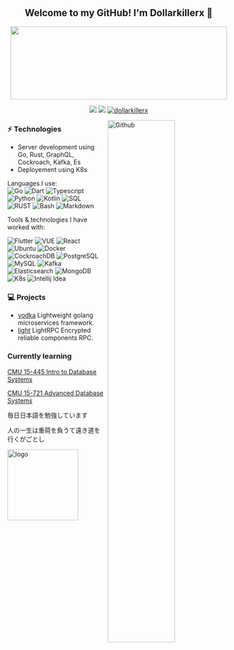 <!--
### Hi there 👋

**dollarkillerx/dollarkillerx** is a ✨ _special_ ✨ repository because its `README.md` (this file) appears on your GitHub profile.

Here are some ideas to get you started:

- 🔭 I’m currently working on ...
- 🌱 I’m currently learning ...
- 👯 I’m looking to collaborate on ...
- 🤔 I’m looking for help with ...
- 💬 Ask me about ...
- 📫 How to reach me: ...
- 😄 Pronouns: ...
- ⚡ Fun fact: ...
[![current year commits](https://github-readme-stats.vercel.app/api?username=dollarkillerx&show_icons=true&theme=transparent)](https://github.com/anuraghazra/github-readme-stats)

[![Top Langs](https://github-readme-stats.vercel.app/api/top-langs/?username=dollarkillerx)](https://github.com/anuraghazra/github-readme-stats)
[![dollarkillerx github stats](https://github-readme-stats.vercel.app/api?username=dollarkillerx&count_private=true&show_icons=true&include_all_commits=true)](https://github.com/anuraghazra/github-readme-stats)
<img src="https://github-profile-trophy.vercel.app/?username=dollarkillerx&theme=flat&column=7" alt="logo" height="160" align="center" style="margin: auto; margin-bottom: 20px;" />

-->





<h2 align="center"> Welcome to my GitHub! I'm Dollarkillerx 👋 <br/> </h2>
<p align="center">
  <img width="490" height="165" src="https://github-readme-stats.vercel.app/api?username=dollarkillerx&show_icons=true&hide_border=false&line_height=20&title_color=f69673&icon_color=1b93c9&show_owner=true"/>
  <p align="center">
    <a href="https://github.com/dollarkillerx/"><img src="https://img.shields.io/github/followers/dollarkillerx?color=%234CC61E&label=GitHub%20Followers%20%3A"/></a>
    <a href="https://github.com/dollarkillerx/"><img src="https://img.shields.io/github/stars/dollarkillerx?color=%234CC61E&label=GitHub%20Stars%20%3A"/></a>
    <a href="https://github.com/dollarkillerx/"> <img src="https://komarev.com/ghpvc/?username=dollarkillerx&color=brightgreen" alt="dollarkillerx" /> </a>
  </p>
</p>

<img width="55%" align="right" alt="Github" src="https://raw.githubusercontent.com/onimur/.github/master/.resources/git-header.svg" />

### ⚡ Technologies
- Server development using Go, Rust, GraphQL, Cockroach, Kafka, Es
- Deployement using K8s

Languages I use: <br>
![Go](https://img.shields.io/badge/Golang-35495E?style=for-the-badge&logo=go&logoColor=4FC08D)
![Dart](https://img.shields.io/badge/-Dart-141414?style=for-the-badge&logo=Dart)
![Typescript](https://img.shields.io/badge/-Typescript-141414?style=for-the-badge&logo=typescript)
![Python](https://img.shields.io/badge/-Python-141414?style=for-the-badge&logo=python)
![Kotlin](https://img.shields.io/badge/Kotlin-7F52FF?style=for-the-badge&logo=Kotlin&logoColor=white)
![SQL](https://img.shields.io/badge/-SQL-141414?style=for-the-badge&logo=postgresql)
![RUST](https://img.shields.io/badge/-Rust-141414?style=for-the-badge&logo=rust)
![Bash](https://img.shields.io/badge/-Bash-141414?style=for-the-badge&logo=gnu-bash)
![Markdown](https://img.shields.io/badge/-Markdown-141414?style=for-the-badge&logo=markdown)

Tools & technologies I have worked with: <br>

![Flutter](https://img.shields.io/badge/-Flutter-141414?style=for-the-badge&logo=Flutter)
![VUE](https://img.shields.io/badge/Vue.js-35495E?style=for-the-badge&logo=vuedotjs&logoColor=4FC08D)
![React](https://img.shields.io/badge/-React-141414?style=for-the-badge&logo=react)
![Ubuntu](https://img.shields.io/badge/-Ubuntu-141414?style=for-the-badge&logo=ubuntu)
![Docker](https://img.shields.io/badge/-Docker-141414?style=for-the-badge&logo=docker)
![CockroachDB](https://img.shields.io/badge/-CockroachDB-141414?style=for-the-badge&logo=cockroachdb)
![PostgreSQL](https://img.shields.io/badge/-PostgreSQL-141414?style=for-the-badge&logo=postgresql)
![MySQL](https://img.shields.io/badge/-MySQL-141414?style=for-the-badge&logo=mysql)
![Kafka](https://img.shields.io/badge/-Kafka-141414?style=for-the-badge&logo=kafka)
![Elasticsearch](https://img.shields.io/badge/-Elasticsearch-141414?style=for-the-badge&logo=elasticsearch)
![MongoDB](https://img.shields.io/badge/-MongoDB-141414?style=for-the-badge&logo=mongodb)
![K8s](https://img.shields.io/badge/-K8s-141414?style=for-the-badge&logo=k8s)
![Intellij Idea](https://img.shields.io/badge/-Intellij%20Idea-141414?style=for-the-badge&logo=intellij-idea)

### 💻 Projects
- <a href = "https://github.com/dollarkillerx/vodka">vodka</a> Lightweight golang microservices framework.
- <a href = "https://github.com/dollarkillerx/light">light</a> LightRPC Encrypted reliable components RPC.

### Currently learning
[CMU 15-445 Intro to Database Systems](https://www.youtube.com/playlist?list=PLSE8ODhjZXjbohkNBWQs_otTrBTrjyohi)

[CMU 15-721 Advanced Database Systems](https://www.youtube.com/playlist?list=PLSE8ODhjZXjasmrEd2_Yi1deeE360zv5O)

毎日日本語を勉強しています

人の一生は重荷を負うて遠き道を行くがごとし

<img src="https://github-profile-trophy.vercel.app/?username=dollarkillerx&theme=flat&column=7" alt="logo" height="160" align="center" style="margin: auto; margin-bottom: 20px;" />
